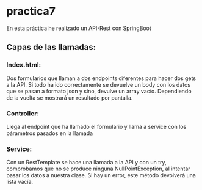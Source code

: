 # practica7
En esta práctica he realizado un API-Rest con SpringBoot
## Capas de las llamadas: 
### Index.html: 
Dos formularios que llaman a dos endpoints diferentes para hacer dos gets a la API. 
Si todo ha ido correctamente se devuelve un body con los datos que se pasan a formato json y sino, devulve un array vacío. 
Dependiendo de la vuelta se mostrará un resultado por pantalla. 
### Controller: 
Llega al endpoint que ha llamado el formulario y llama a service con los párametros pasados en la llamada
### Service: 
Con un RestTemplate se hace una llamada a la API y con un try, comprobamos que no se produce ninguna NullPointException, al intentar pasar los datos a nuestra clase. 
Si hay un error, este método devolverá una lista vacía. 
